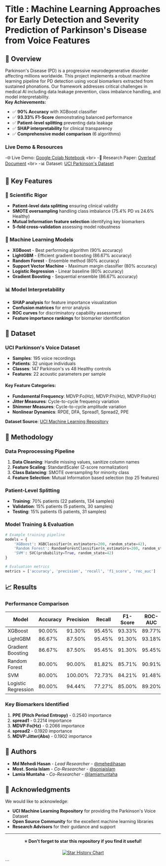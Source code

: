 # Title : Machine Learning Approaches for Early Detection and Severity Prediction of Parkinson's Disease from Voice Features
## 🌟 Overview

Parkinson's Disease (PD) is a progressive neurodegenerative disorder affecting millions worldwide. This project implements a robust machine learning pipeline for PD detection using vocal biomarkers extracted from sustained phonations. Our framework addresses critical challenges in medical AI including data leakage prevention, class imbalance handling, and model interpretability. <br>
**Key Achievements:**
- ✅ **90% Accuracy** with XGBoost classifier
- ✅ **93.33% F1-Score** demonstrating balanced performance
- ✅ **Patient-level splitting** preventing data leakage
- ✅ **SHAP interpretability** for clinical transparency
- ✅ **Comprehensive model comparison** (6 algorithms)

### Live Demo & Resources
-🌐 Live Demo: [Google Colab Notebook]([https://colab.research.google.com/drive/your-notebook-id](https://colab.research.google.com/drive/1UBGqgTrBXnwl9yGFK8cW1mmsGm9Pwctx?usp=sharing)) <br>
-📄 Research Paper: [Overleaf Document]([https://www.overleaf.com/read/abc123xyz456](https://www.overleaf.com/read/nmcdpqymcwtm#fcd055)) <br>
-📊 Dataset: [UCI Parkinson's Dataset](https://archive.ics.uci.edu/ml/datasets/Parkinson%27s+Disease+Classification) <br>

## 🚀 Key Features
### 🔬 Scientific Rigor
- **Patient-level data splitting** ensuring clinical validity
- **SMOTE oversampling** handling class imbalance (75.4% PD vs 24.6% Healthy)
- **Mutual Information feature selection** identifying key biomarkers
- **5-fold cross-validation** assessing model robustness

### 🤖 Machine Learning Models
- **XGBoost** - Best performing algorithm (90% accuracy)
- **LightGBM** - Efficient gradient boosting (86.67% accuracy)
- **Random Forest** - Ensemble method (80% accuracy)
- **Support Vector Machine** - Maximum margin classifier (80% accuracy)
- **Logistic Regression** - Linear baseline (80% accuracy)
- **Gradient Boosting** - Sequential ensemble (86.67% accuracy)

### 📊 Model Interpretability
- **SHAP analysis** for feature importance visualization
- **Confusion matrices** for error analysis
- **ROC curves** for discriminatory capability assessment
- **Feature importance rankings** for biomarker identification

## 📁 Dataset

### UCI Parkinson's Voice Dataset
- **Samples**: 195 voice recordings
- **Patients**: 32 unique individuals
- **Classes**: 147 Parkinson's vs 48 Healthy controls
- **Features**: 22 acoustic parameters per sample

#### Key Feature Categories:
- **Fundamental Frequency**: MDVP:Fo(Hz), MDVP:Fhi(Hz), MDVP:Flo(Hz)
- **Jitter Measures**: Cycle-to-cycle frequency variation
- **Shimmer Measures**: Cycle-to-cycle amplitude variation  
- **Nonlinear Dynamics**: RPDE, DFA, Spread1, Spread2, PPE

**Dataset Source**: [UCI Machine Learning Repository](https://archive.ics.uci.edu/ml/datasets/Parkinson%27s+Disease+Classification)

## 🔬 Methodology

### Data Preprocessing Pipeline
1. **Data Cleaning**: Handle missing values, sanitize column names
2. **Feature Scaling**: StandardScaler (Z-score normalization)
3. **Class Balancing**: SMOTE oversampling for minority class
4. **Feature Selection**: Mutual Information based selection (top 25 features)

### Patient-Level Splitting
- **Training**: 70% patients (22 patients, 134 samples)
- **Validation**: 15% patients (5 patients, 30 samples)
- **Testing**: 15% patients (5 patients, 31 samples)

### Model Training & Evaluation
```python
# Example training pipeline
models = {
    'XGBoost': XGBClassifier(n_estimators=200, random_state=42),
    'Random Forest': RandomForestClassifier(n_estimators=200, random_state=42),
    'SVM': SVC(probability=True, random_state=42)
}

# Evaluation metrics
metrics = ['accuracy', 'precision', 'recall', 'f1_score', 'roc_auc']
```

## 📈 Results

### Performance Comparison

| Model | Accuracy | Precision | Recall | F1-Score | ROC-AUC |
|-------|----------|-----------|--------|----------|---------|
| XGBoost | 90.00% | 91.30% | 95.45% | 93.33% | 89.77% |
| LightGBM | 86.67% | 87.50% | 95.45% | 91.30% | 93.18% |
| Gradient Boosting | 86.67% | 87.50% | 95.45% | 91.30% | 95.45% |
| Random Forest | 80.00% | 90.00% | 81.82% | 85.71% | 90.91% |
| SVM | 80.00% | 100.00% | 72.73% | 84.21% | 91.48% |
| Logistic Regression | 80.00% | 94.44% | 77.27% | 85.00% | 89.20% |

### Key Biomarkers Identified
1. **PPE (Pitch Period Entropy)** - 0.2540 importance
2. **spread1** - 0.2214 importance  
3. **MDVP:Fo(Hz)** - 0.2066 importance
4. **spread2** - 0.1920 importance
5. **MDVP:Jitter(Abs)** - 0.1902 importance

## 👥 Authors

- **Md Mehedi Hasan** - *Lead Researcher* - [@mehedihasan](https://github.com/mehedihasan)
- **Most. Sonia Islam** - *Co-Researcher* - [@soniaislam](https://github.com/soniaislam)  
- **Lamia Muntaha** - *Co-Researcher* - [@lamiamuntaha](https://github.com/lamiamuntaha)

## 🌟 Acknowledgments

We would like to acknowledge:
- **UCI Machine Learning Repository** for providing the Parkinson's Voice Dataset
- **Open Source Community** for the excellent machine learning libraries
- **Research Advisors** for their guidance and support

---

<div align="center">

**⭐️ Don't forget to star this repository if you find it useful!**

[![Star History Chart](https://api.star-history.com/svg?repos=/0mehedihasan/Machine-Learning-Course)](https://star-history.com/0mehedihasan/Machine-Learning-Course)

</div>
```
